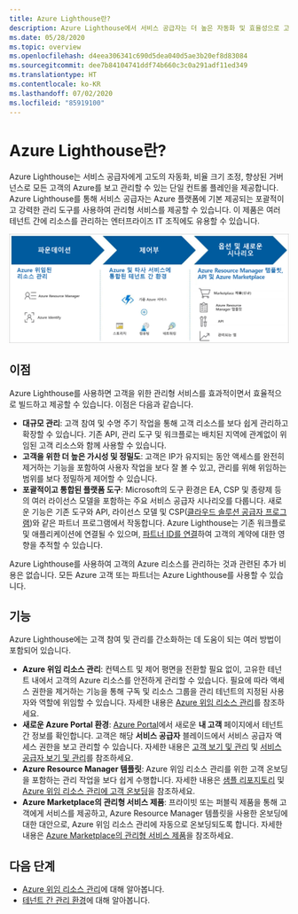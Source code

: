 ```yaml
---
title: Azure Lighthouse란?
description: Azure Lighthouse에서 서비스 공급자는 더 높은 자동화 및 효율성으로 고객을 위한 관리형 서비스를 제공할 수 있습니다.
ms.date: 05/28/2020
ms.topic: overview
ms.openlocfilehash: d4eea306341c690d5dea040d5ae3b20ef8d83084
ms.sourcegitcommit: dee7b84104741ddf74b660c3c0a291adf11ed349
ms.translationtype: HT
ms.contentlocale: ko-KR
ms.lasthandoff: 07/02/2020
ms.locfileid: "85919100"
---
```

# <a name="what-is-azure-lighthouse"></a>Azure Lighthouse란?

Azure Lighthouse는 서비스 공급자에게 고도의 자동화, 비율 크기 조정, 향상된 거버넌스로 모든 고객의 Azure를 보고 관리할 수 있는 단일 컨트롤 플레인을 제공합니다. Azure Lighthouse를 통해 서비스 공급자는 Azure 플랫폼에 기본 제공되는 포괄적이고 강력한 관리 도구를 사용하여 관리형 서비스를 제공할 수 있습니다. 이 제품은 여러 테넌트 간에 리소스를 관리하는 엔터프라이즈 IT 조직에도 유용할 수 있습니다.

![Azure Lighthouse의 개요 다이어그램](media/azure-lighthouse-overview.jpg)

## <a name="benefits"></a>이점

Azure Lighthouse를 사용하면 고객을 위한 관리형 서비스를 효과적이면서 효율적으로 빌드하고 제공할 수 있습니다. 이점은 다음과 같습니다.

- **대규모 관리**: 고객 참여 및 수명 주기 작업을 통해 고객 리소스를 보다 쉽게 관리하고 확장할 수 있습니다. 기존 API, 관리 도구 및 워크플로는 배치된 지역에 관계없이 위임된 고객 리소스와 함께 사용할 수 있습니다.
- **고객을 위한 더 높은 가시성 및 정밀도**: 고객은 IP가 유지되는 동안 액세스를 완전히 제거하는 기능을 포함하여 사용자 작업을 보다 잘 볼 수 있고, 관리를 위해 위임하는 범위를 보다 정밀하게 제어할 수 있습니다.
- **포괄적이고 통합된 플랫폼 도구**: Microsoft의 도구 환경은 EA, CSP 및 종량제 등의 여러 라이선스 모델을 포함하는 주요 서비스 공급자 시나리오를 다룹니다. 새로운 기능은 기존 도구와 API, 라이선스 모델 및 CSP([클라우드 솔루션 공급자 프로그램](/partner-center/csp-overview))와 같은 파트너 프로그램에서 작동합니다. Azure Lighthouse는 기존 워크플로 및 애플리케이션에 연결될 수 있으며, [파트너 ID를 연결](../billing/billing-partner-admin-link-started.md)하여 고객의 계약에 대한 영향을 추적할 수 있습니다.

Azure Lighthouse를 사용하여 고객의 Azure 리소스를 관리하는 것과 관련된 추가 비용은 없습니다. 모든 Azure 고객 또는 파트너는 Azure Lighthouse를 사용할 수 있습니다.

## <a name="capabilities"></a>기능

Azure Lighthouse에는 고객 참여 및 관리를 간소화하는 데 도움이 되는 여러 방법이 포함되어 있습니다.

- **Azure 위임 리소스 관리**: 컨텍스트 및 제어 평면을 전환할 필요 없이, 고유한 테넌트 내에서 고객의 Azure 리소스를 안전하게 관리할 수 있습니다. 필요에 따라 액세스 권한을 제거하는 기능을 통해 구독 및 리소스 그룹을 관리 테넌트의 지정된 사용자와 역할에 위임할 수 있습니다. 자세한 내용은 [Azure 위임 리소스 관리](concepts/azure-delegated-resource-management.md)를 참조하세요.
- **새로운 Azure Portal 환경**: [Azure Portal](https://portal.azure.com)에서 새로운 **내 고객** 페이지에서 테넌트 간 정보를 확인합니다. 고객은 해당 **서비스 공급자** 블레이드에서 서비스 공급자 액세스 권한을 보고 관리할 수 있습니다. 자세한 내용은 [고객 보기 및 관리](./how-to/view-manage-customers.md) 및 [서비스 공급자 보기 및 관리](how-to/view-manage-service-providers.md)를 참조하세요.
- **Azure Resource Manager 템플릿**: Azure 위임 리소스 관리를 위한 고객 온보딩을 포함하는 관리 작업을 보다 쉽게 수행합니다. 자세한 내용은 [샘플 리포지토리](https://github.com/Azure/Azure-Lighthouse-samples/tree/master/templates) 및 [Azure 위임 리소스 관리에 고객 온보딩](how-to/onboard-customer.md)을 참조하세요.
- **Azure Marketplace의 관리형 서비스 제품**: 프라이빗 또는 퍼블릭 제품을 통해 고객에게 서비스를 제공하고, Azure Resource Manager 템플릿을 사용한 온보딩에 대한 대안으로, Azure 위임 리소스 관리에 자동으로 온보딩되도록 합니다. 자세한 내용은 [Azure Marketplace의 관리형 서비스 제품](concepts/managed-services-offers.md)을 참조하세요.

## <a name="next-steps"></a>다음 단계

- [Azure 위임 리소스 관리](concepts/azure-delegated-resource-management.md)에 대해 알아봅니다.
- [테넌트 간 관리 환경](concepts/cross-tenant-management-experience.md)에 대해 알아봅니다.
